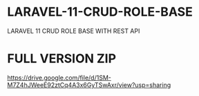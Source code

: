 # LARAVEL-11-CRUD-ROLE-BASE
LARAVEL 11 CRUD ROLE BASE WITH REST API

# FULL VERSION ZIP
https://drive.google.com/file/d/1SM-M7Z4hJWeeE92ztCq4A3x6GyTSwAxr/view?usp=sharing
